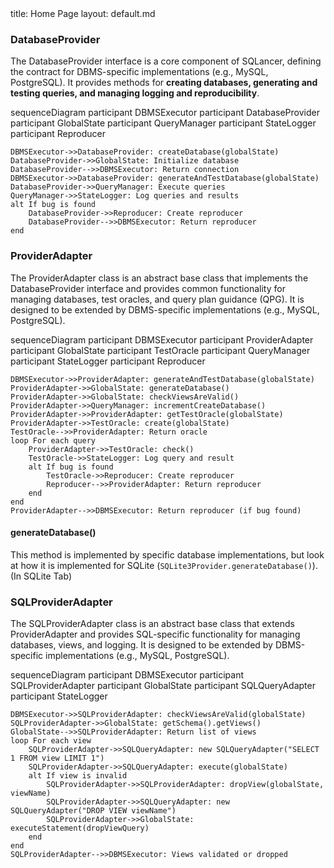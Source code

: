 <frontmatter>
  title: Home Page
  layout: default.md
</frontmatter>

### DatabaseProvider

The DatabaseProvider interface is a core component of SQLancer, defining the contract for DBMS-specific implementations (e.g., MySQL, PostgreSQL). It provides methods for **creating databases, generating and testing queries, and managing logging and reproducibility**. 


<mermaid>
sequenceDiagram
    participant DBMSExecutor
    participant DatabaseProvider
    participant GlobalState
    participant QueryManager
    participant StateLogger
    participant Reproducer

    DBMSExecutor->>DatabaseProvider: createDatabase(globalState)
    DatabaseProvider->>GlobalState: Initialize database
    DatabaseProvider-->>DBMSExecutor: Return connection
    DBMSExecutor->>DatabaseProvider: generateAndTestDatabase(globalState)
    DatabaseProvider->>QueryManager: Execute queries
    QueryManager->>StateLogger: Log queries and results
    alt If bug is found
        DatabaseProvider->>Reproducer: Create reproducer
        DatabaseProvider-->>DBMSExecutor: Return reproducer
    end
</mermaid>


### ProviderAdapter

The ProviderAdapter class is an abstract base class that implements the DatabaseProvider interface and provides common functionality for managing databases, test oracles, and query plan guidance (QPG). It is designed to be extended by DBMS-specific implementations (e.g., MySQL, PostgreSQL).

<mermaid>
sequenceDiagram
    participant DBMSExecutor
    participant ProviderAdapter
    participant GlobalState
    participant TestOracle
    participant QueryManager
    participant StateLogger
    participant Reproducer

    DBMSExecutor->>ProviderAdapter: generateAndTestDatabase(globalState)
    ProviderAdapter->>GlobalState: generateDatabase()
    ProviderAdapter->>GlobalState: checkViewsAreValid()
    ProviderAdapter->>QueryManager: incrementCreateDatabase()
    ProviderAdapter->>ProviderAdapter: getTestOracle(globalState)
    ProviderAdapter->>TestOracle: create(globalState)
    TestOracle-->>ProviderAdapter: Return oracle
    loop For each query
        ProviderAdapter->>TestOracle: check()
        TestOracle->>StateLogger: Log query and result
        alt If bug is found
            TestOracle->>Reproducer: Create reproducer
            Reproducer-->>ProviderAdapter: Return reproducer
        end
    end
    ProviderAdapter-->>DBMSExecutor: Return reproducer (if bug found)
</mermaid>

#### generateDatabase()

This method is implemented by specific database implementations, but look at how it is implemented for SQLite (`SQLite3Provider.generateDatabase()`). (In SQLite Tab)



### SQLProviderAdapter 

The SQLProviderAdapter class is an abstract base class that extends ProviderAdapter and provides SQL-specific functionality for managing databases, views, and logging. It is designed to be extended by DBMS-specific implementations (e.g., MySQL, PostgreSQL).

<mermaid>
sequenceDiagram
    participant DBMSExecutor
    participant SQLProviderAdapter
    participant GlobalState
    participant SQLQueryAdapter
    participant StateLogger

    DBMSExecutor->>SQLProviderAdapter: checkViewsAreValid(globalState)
    SQLProviderAdapter->>GlobalState: getSchema().getViews()
    GlobalState-->>SQLProviderAdapter: Return list of views
    loop For each view
        SQLProviderAdapter->>SQLQueryAdapter: new SQLQueryAdapter("SELECT 1 FROM view LIMIT 1")
        SQLProviderAdapter->>SQLQueryAdapter: execute(globalState)
        alt If view is invalid
            SQLProviderAdapter->>SQLProviderAdapter: dropView(globalState, viewName)
            SQLProviderAdapter->>SQLQueryAdapter: new SQLQueryAdapter("DROP VIEW viewName")
            SQLProviderAdapter->>GlobalState: executeStatement(dropViewQuery)
        end
    end
    SQLProviderAdapter-->>DBMSExecutor: Views validated or dropped
</mermaid>

